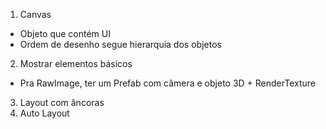 1. Canvas
  - Objeto que contém UI
  - Ordem de desenho segue hierarquia dos objetos
2. Mostrar elementos básicos
  - Pra RawImage, ter um Prefab com câmera e objeto 3D + RenderTexture
3. Layout com âncoras
4. Auto Layout